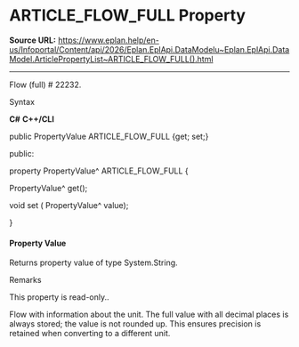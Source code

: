 # ARTICLE_FLOW_FULL Property

**Source URL:** https://www.eplan.help/en-us/Infoportal/Content/api/2026/Eplan.EplApi.DataModelu~Eplan.EplApi.DataModel.ArticlePropertyList~ARTICLE_FLOW_FULL().html

---

Flow (full) # 22232.

Syntax

**C#**
**C++/CLI**


public PropertyValue ARTICLE_FLOW_FULL {get; set;}

public:

property PropertyValue^ ARTICLE_FLOW_FULL {

   PropertyValue^ get();

   void set (    PropertyValue^ value);

}


#### Property Value

Returns property value of type System.String.

Remarks

This property is read-only..

Flow with information about the unit. The full value with all decimal places is always stored; the value is not rounded up. This ensures precision is retained when converting to a different unit.
